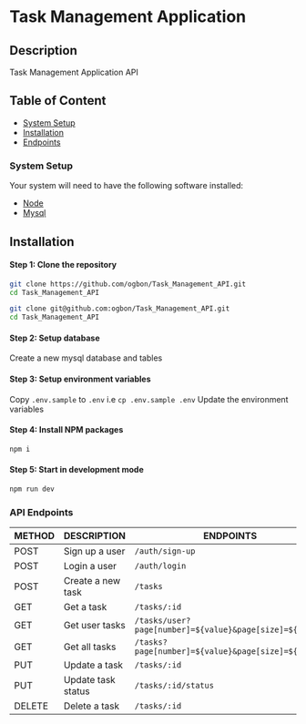 # Task Management Application

## Description
Task Management Application API

## Table of Content

- [System Setup](#system-setup)
- [Installation](#installation)
- [Endpoints](#endpoints)

### System Setup
Your system will need to have the following software installed:

  * [Node](https://nodejs.org/en/download/)
  * [Mysql](https://www.mysql.com/)

## Installation
#### Step 1: Clone the repository

```bash
git clone https://github.com/ogbon/Task_Management_API.git
cd Task_Management_API
```

```bash
git clone git@github.com:ogbon/Task_Management_API.git
cd Task_Management_API
```

#### Step 2: Setup database
Create a new mysql database and tables

#### Step 3: Setup environment variables
Copy `.env.sample` to `.env` i.e `cp .env.sample .env`
Update the environment variables

#### Step 4: Install NPM packages
```bash
npm i
```
#### Step 5: Start in development mode
```bash
npm run dev
```
### API Endpoints

| METHOD | DESCRIPTION                             | ENDPOINTS                                              |
| ------ | --------------------------------------- | ------------------------------------------------------ |
| POST   | Sign up a user                          | `/auth/sign-up`                                        |
| POST   | Login a user                            | `/auth/login`                                          |
| POST   | Create a new task                       | `/tasks`                                               |
| GET    | Get a task                              | `/tasks/:id`                                           |
| GET    | Get user tasks                          | `/tasks/user?page[number]=${value}&page[size]=${value}`|
| GET    | Get all tasks                           | `/tasks?page[number]=${value}&page[size]=${value}`     |
| PUT    | Update a task                           | `/tasks/:id`                                           |
| PUT    | Update task status                      | `/tasks/:id/status`                                    |
| DELETE | Delete a task                           | `/tasks/:id`                                           |
